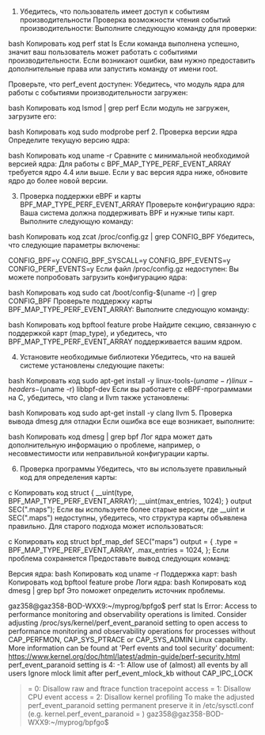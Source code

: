 1. Убедитесь, что пользователь имеет доступ к событиям производительности
Проверка возможности чтения событий производительности: Выполните следующую команду для проверки:

bash
Копировать код
perf stat ls
Если команда выполнена успешно, значит ваш пользователь может работать с событиями производительности. Если возникают ошибки, вам нужно предоставить дополнительные права или запустить команду от имени root.

Проверьте, что perf_event доступен: Убедитесь, что модуль ядра для работы с событиями производительности загружен:

bash
Копировать код
lsmod | grep perf
Если модуль не загружен, загрузите его:

bash
Копировать код
sudo modprobe perf
2. Проверка версии ядра
Определите текущую версию ядра:

bash
Копировать код
uname -r
Сравните с минимальной необходимой версией ядра: Для работы с BPF_MAP_TYPE_PERF_EVENT_ARRAY требуется ядро 4.4 или выше. Если у вас версия ядра ниже, обновите ядро до более новой версии.

3. Проверка поддержки eBPF и карты BPF_MAP_TYPE_PERF_EVENT_ARRAY
Проверьте конфигурацию ядра: Ваша система должна поддерживать BPF и нужные типы карт. Выполните следующую команду:

bash
Копировать код
zcat /proc/config.gz | grep CONFIG_BPF
Убедитесь, что следующие параметры включены:

CONFIG_BPF=y
CONFIG_BPF_SYSCALL=y
CONFIG_BPF_EVENTS=y
CONFIG_PERF_EVENTS=y
Если файл /proc/config.gz недоступен: Вы можете попробовать загрузить конфигурацию ядра:

bash
Копировать код
sudo cat /boot/config-$(uname -r) | grep CONFIG_BPF
Проверьте поддержку карты BPF_MAP_TYPE_PERF_EVENT_ARRAY: Выполните следующую команду:

bash
Копировать код
bpftool feature probe
Найдите секцию, связанную с поддержкой карт (map_type), и убедитесь, что BPF_MAP_TYPE_PERF_EVENT_ARRAY поддерживается вашим ядром.

4. Установите необходимые библиотеки
Убедитесь, что на вашей системе установлены следующие пакеты:

bash
Копировать код
sudo apt-get install -y linux-tools-$(uname -r) linux-headers-$(uname -r) libbpf-dev
Если вы работаете с eBPF-программами на C, убедитесь, что clang и llvm также установлены:

bash
Копировать код
sudo apt-get install -y clang llvm
5. Проверка вывода dmesg для отладки
Если ошибка все еще возникает, выполните:

bash
Копировать код
dmesg | grep bpf
Лог ядра может дать дополнительную информацию о проблеме, например, о несовместимости или неправильной конфигурации карты.

6. Проверка программы
Убедитесь, что вы используете правильный код для определения карты:

c
Копировать код
struct {
    __uint(type, BPF_MAP_TYPE_PERF_EVENT_ARRAY);
    __uint(max_entries, 1024);
} output SEC(".maps");
Если вы используете более старые версии, где __uint и SEC(".maps") недоступны, убедитесь, что структура карты объявлена правильно. Для старого подхода может использоваться:

c
Копировать код
struct bpf_map_def SEC("maps") output = {
    .type = BPF_MAP_TYPE_PERF_EVENT_ARRAY,
    .max_entries = 1024,
};
Если проблема сохраняется
Предоставьте вывод следующих команд:

Версия ядра:
bash
Копировать код
uname -r
Поддержка карт:
bash
Копировать код
bpftool feature probe
Логи ядра:
bash
Копировать код
dmesg | grep bpf
Это поможет определить источник проблемы.



gaz358@gaz358-BOD-WXX9:~/myprog/bpfgo$ perf stat ls
Error:
Access to performance monitoring and observability operations is limited.
Consider adjusting /proc/sys/kernel/perf_event_paranoid setting to open
access to performance monitoring and observability operations for processes
without CAP_PERFMON, CAP_SYS_PTRACE or CAP_SYS_ADMIN Linux capability.
More information can be found at 'Perf events and tool security' document:
https://www.kernel.org/doc/html/latest/admin-guide/perf-security.html
perf_event_paranoid setting is 4:
  -1: Allow use of (almost) all events by all users
      Ignore mlock limit after perf_event_mlock_kb without CAP_IPC_LOCK
>= 0: Disallow raw and ftrace function tracepoint access
>= 1: Disallow CPU event access
>= 2: Disallow kernel profiling
To make the adjusted perf_event_paranoid setting permanent preserve it
in /etc/sysctl.conf (e.g. kernel.perf_event_paranoid = <setting>)
gaz358@gaz358-BOD-WXX9:~/myprog/bpfgo$ 





